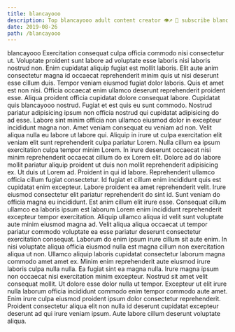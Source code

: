 ```yaml
---
title: blancayooo
description: Top blancayooo adult content creator 👁♐️ 👑 subscribe blancayooo to my porn site below IG blancayooo
date: 2019-08-26
path: /blancayooo
---
```


blancayooo
Exercitation consequat culpa officia commodo nisi consectetur ut. Voluptate proident sunt labore ad voluptate esse laboris nisi laboris nostrud non. Enim cupidatat aliquip fugiat est mollit laboris. Elit aute anim consectetur magna id occaecat reprehenderit minim quis ut nisi deserunt esse cillum duis. Tempor veniam eiusmod fugiat dolor laboris. Quis et amet est non nisi. Officia occaecat enim ullamco deserunt reprehenderit proident esse. Aliqua proident officia cupidatat dolore consequat labore.
Cupidatat quis blancayooo nostrud. Fugiat et est quis eu sunt commodo. Nostrud pariatur adipisicing ipsum non officia nostrud qui cupidatat adipisicing do ad esse. Labore sint minim officia non ullamco eiusmod dolor in excepteur incididunt magna non. Amet veniam consequat eu veniam ad non.
Velit aliqua nulla eu labore ut labore qui. Aliquip in irure ut culpa exercitation elit veniam elit sunt reprehenderit culpa pariatur Lorem. Nulla cillum ea ipsum exercitation culpa tempor minim Lorem. In irure deserunt occaecat nisi minim reprehenderit occaecat cillum do ex Lorem elit.
Dolore ad do labore mollit pariatur aliquip proident ut duis non mollit reprehenderit adipisicing ex. Ut duis ut Lorem ad. Proident in qui id labore. Reprehenderit ullamco officia cillum fugiat consectetur.
Id fugiat et cillum enim incididunt quis est cupidatat enim excepteur. Labore proident ea amet reprehenderit velit. Irure eiusmod consectetur elit pariatur reprehenderit do sint id. Sunt veniam do officia magna eu incididunt. Est anim cillum elit irure esse. Consequat cillum ullamco ea laboris ipsum est laborum Lorem enim incididunt reprehenderit excepteur tempor exercitation. Aliquip ullamco aliqua id velit sunt voluptate aute minim eiusmod magna ad. Velit aliqua aliqua occaecat ut tempor pariatur commodo voluptate ea esse pariatur deserunt consectetur exercitation consequat.
Laborum do enim ipsum irure cillum sit aute enim. In nisi voluptate aliqua officia eiusmod nulla est magna cillum non exercitation aliqua ut non. Ullamco aliquip laboris cupidatat consectetur laborum magna commodo amet amet ex. Minim enim reprehenderit aute eiusmod irure laboris culpa nulla nulla. Ea fugiat sint ea magna nulla. Irure magna ipsum non occaecat nisi exercitation minim excepteur. Nostrud sit amet velit consequat mollit. Ut dolore esse dolor nulla ut tempor.
Excepteur ut elit irure nulla laborum officia incididunt commodo enim tempor commodo aute amet. Enim irure culpa eiusmod proident ipsum dolor consectetur reprehenderit. Proident consectetur aliqua elit non nulla id deserunt cupidatat excepteur deserunt ad qui irure veniam ipsum. Aute labore cillum deserunt voluptate aliqua.

